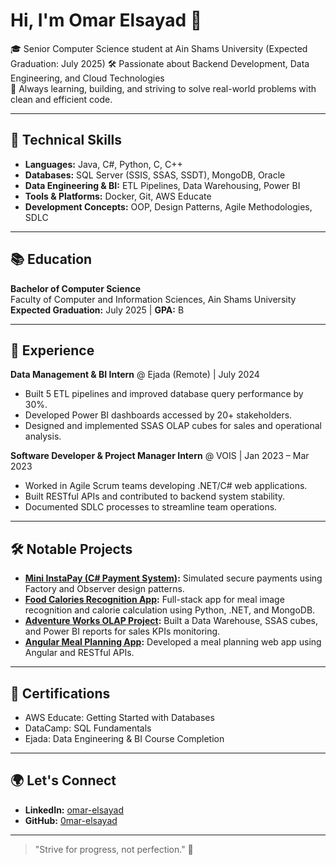 # Hi, I'm Omar Elsayad 👋

🎓 Senior Computer Science student at Ain Shams University (Expected Graduation: July 2025) 
🛠️ Passionate about Backend Development, Data Engineering, and Cloud Technologies  
🚀 Always learning, building, and striving to solve real-world problems with clean and efficient code.

---

## 🔧 Technical Skills
- **Languages:** Java, C#, Python, C, C++
- **Databases:** SQL Server (SSIS, SSAS, SSDT), MongoDB, Oracle
- **Data Engineering & BI:** ETL Pipelines, Data Warehousing, Power BI
- **Tools & Platforms:** Docker, Git, AWS Educate
- **Development Concepts:** OOP, Design Patterns, Agile Methodologies, SDLC

---

## 📚 Education
**Bachelor of Computer Science**  
Faculty of Computer and Information Sciences, Ain Shams University  
**Expected Graduation:** July 2025 | **GPA:** B

---

## 💼 Experience
**Data Management & BI Intern** @ Ejada (Remote) | July 2024  
- Built 5 ETL pipelines and improved database query performance by 30%.
- Developed Power BI dashboards accessed by 20+ stakeholders.
- Designed and implemented SSAS OLAP cubes for sales and operational analysis.

**Software Developer & Project Manager Intern** @ VOIS | Jan 2023 – Mar 2023  
- Worked in Agile Scrum teams developing .NET/C# web applications.
- Built RESTful APIs and contributed to backend system stability.
- Documented SDLC processes to streamline team operations.

---

## 🛠️ Notable Projects
- **[Mini InstaPay (C# Payment System)](https://github.com/Amrkhaledd13/Mini-InstaPay):** Simulated secure payments using Factory and Observer design patterns.
- **[Food Calories Recognition App](https://github.com/wantedali/Food_Calories):** Full-stack app for meal image recognition and calorie calculation using Python, .NET, and MongoDB.
- **[Adventure Works OLAP Project](https://www.linkedin.com/feed/update/urn:li:activity:7221255372643192834/):** Built a Data Warehouse, SSAS cubes, and Power BI reports for sales KPIs monitoring.
- **[Angular Meal Planning App](https://github.com/OmarSaid35/Meal_Planning):** Developed a meal planning web app using Angular and RESTful APIs.

---

## 📜 Certifications
- AWS Educate: Getting Started with Databases
- DataCamp: SQL Fundamentals
- Ejada: Data Engineering & BI Course Completion

---

## 🌍 Let's Connect
- **LinkedIn:** [omar-elsayad](https://www.linkedin.com/in/omar-elsayad-765936301/)
- **GitHub:** [0mar-elsayad](https://github.com/0mar-elsayad)

---

> "Strive for progress, not perfection." 🚀
